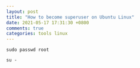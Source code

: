 ```yaml
---
layout: post
title: "How to become superuser on Ubuntu Linux"
date: 2021-05-17 17:31:30 +0800
comments: true
categories: tools linux
---
```


```
sudo passwd root

su -
```
